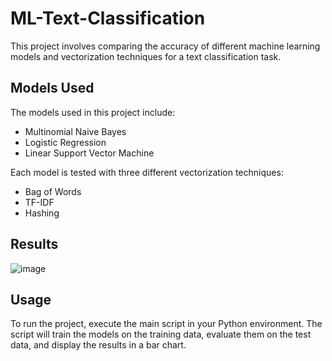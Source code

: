 # ML-Text-Classification

This project involves comparing the accuracy of different machine learning models and vectorization techniques for a text classification task.

## Models Used

The models used in this project include:

- Multinomial Naive Bayes
- Logistic Regression
- Linear Support Vector Machine

Each model is tested with three different vectorization techniques:

- Bag of Words
- TF-IDF
- Hashing

## Results

![image](https://github.com/yanchuiko21/ML-Text-Classification/assets/115407436/55f286ef-4b6a-4ded-b609-e1477b0430dd)

## Usage

To run the project, execute the main script in your Python environment. The script will train the models on the training data, evaluate them on the test data, and display the results in a bar chart.
